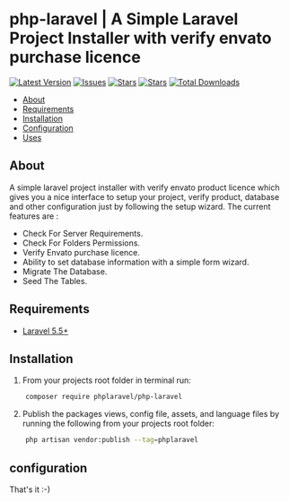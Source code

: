 # php-laravel | A Simple Laravel Project Installer with verify envato purchase licence

[![Latest Version](https://img.shields.io/github/release/syedbacchu/php-laravel.svg?style=flat-square)](https://github.com/syedbacchu/php-laravel/releases)
[![Issues](https://img.shields.io/github/issues/syedbacchu/php-laravel.svg?style=flat-square)](https://github.com/syedbacchu/php-laravel)
[![Stars](https://img.shields.io/github/stars/syedbacchu/php-laravel.svg?style=social)](https://github.com/syedbacchu/php-laravel)
[![Stars](https://img.shields.io/github/forks/syedbacchu/php-laravel?style=flat-square)](https://github.com/syedbacchu/php-laravel)
[![Total Downloads](https://img.shields.io/packagist/dt/laravel/php-laravels.svg?style=flat-square)](https://packagist.org/packages/laravel/php-laravel)

- [About](#about)
- [Requirements](#requirements)
- [Installation](#installation)
- [Configuration](#configuration)
- [Uses](#Uses)

## About

A simple laravel project installer with verify envato product licence which gives you a nice interface to setup your project, verify product, database and other configuration just by following the setup wizard.
The current features are :

- Check For Server Requirements.
- Check For Folders Permissions.
- Verify Envato purchase licence.
- Ability to set database information with a simple form wizard.
- Migrate The Database.
- Seed The Tables.

## Requirements

* [Laravel 5.5+](https://laravel.com/docs/installation)

## Installation
1. From your projects root folder in terminal run:

```bash
    composer require phplaravel/php-laravel
```
2. Publish the packages views, config file, assets, and language files by running the following from your projects root folder:

```bash
    php artisan vendor:publish --tag=phplaravel
```

## configuration


That's it :-)